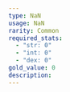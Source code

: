 ```yaml
---
type: NaN
usage: NaN
rarity: Common
required_stats:
  - "str: 0"
  - "int: 0"
  - "dex: 0"
gold_value: 0
description:
---
```

